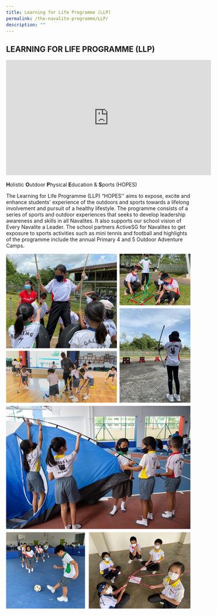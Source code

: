 ```yaml
---
title: Learning for Life Programme (LLP)
permalink: /the-navalite-programme/LLP/
description: ""
---
```

## LEARNING FOR LIFE PROGRAMME (LLP)

<iframe width="560" height="315" src="https://www.youtube.com/embed/ekdpNu6QIQI" title="YouTube video player" frameborder="0" allow="accelerometer; autoplay; clipboard-write; encrypted-media; gyroscope; picture-in-picture" allowfullscreen></iframe>

**H**olistic **O**utdoor **P**hysical **E**ducation & **S**ports (HOPES)

The Learning for Life Programme (LLP) “HOPES'' aims to expose, excite and enhance students' experience of the outdoors and sports towards a lifelong involvement and pursuit of a healthy lifestyle. The programme consists of a series of sports and outdoor experiences that seeks to develop leadership awareness and skills in all Navalites. It also supports our school vision of Every Navalite a Leader. The school partners ActiveSG for Navalites to get exposure to sports activities such as mini tennis and football and highlights of the programme include the annual Primary 4 and 5 Outdoor Adventure Camps.

![](/images/llp2.png)